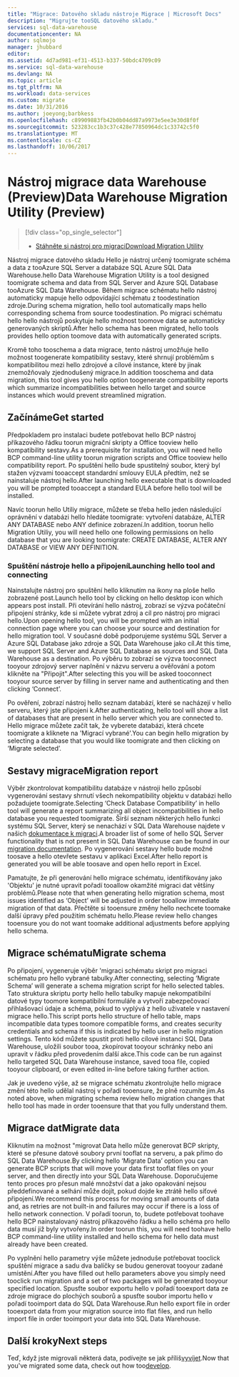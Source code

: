 ```yaml
---
title: "Migrace: Datového skladu nástroje Migrace | Microsoft Docs"
description: "Migrujte tooSQL datového skladu."
services: sql-data-warehouse
documentationcenter: NA
author: sqlmojo
manager: jhubbard
editor: 
ms.assetid: 4d7ad981-ef31-4513-b337-50bdc4709c09
ms.service: sql-data-warehouse
ms.devlang: NA
ms.topic: article
ms.tgt_pltfrm: NA
ms.workload: data-services
ms.custom: migrate
ms.date: 10/31/2016
ms.author: joeyong;barbkess
ms.openlocfilehash: c89909883fb42b0b04dd87a9973e5ee3e30d8f0f
ms.sourcegitcommit: 523283cc1b3c37c428e77850964dc1c33742c5f0
ms.translationtype: MT
ms.contentlocale: cs-CZ
ms.lasthandoff: 10/06/2017
---
```

# <a name="data-warehouse-migration-utility-preview"></a><span data-ttu-id="7179b-103">Nástroj migrace data Warehouse (Preview)</span><span class="sxs-lookup"><span data-stu-id="7179b-103">Data Warehouse Migration Utility (Preview)</span></span>
> [!div class="op_single_selector"]
> * <span data-ttu-id="7179b-104">[Stáhněte si nástroj pro migraci][Download Migration Utility]</span><span class="sxs-lookup"><span data-stu-id="7179b-104">[Download Migration Utility][Download Migration Utility]</span></span>
> 
> 

<span data-ttu-id="7179b-105">Nástroj migrace datového skladu Hello je nástroj určený toomigrate schéma a data z tooAzure SQL Server a databáze SQL Azure SQL Data Warehouse.</span><span class="sxs-lookup"><span data-stu-id="7179b-105">hello Data Warehouse Migration Utility is a tool designed toomigrate schema and data from SQL Server and Azure SQL Database tooAzure SQL Data Warehouse.</span></span> <span data-ttu-id="7179b-106">Během migrace schématu hello nástroj automaticky mapuje hello odpovídající schématu z toodestination zdroje.</span><span class="sxs-lookup"><span data-stu-id="7179b-106">During schema migration, hello tool automatically maps hello corresponding schema from source toodestination.</span></span> <span data-ttu-id="7179b-107">Po migraci schématu hello hello nástrojů poskytuje hello možnost toomove data se automaticky generovaných skriptů.</span><span class="sxs-lookup"><span data-stu-id="7179b-107">After hello schema has been migrated, hello tools provides hello option toomove data with automatically generated scripts.</span></span>

<span data-ttu-id="7179b-108">Kromě toho tooschema a data migrace, tento nástroj umožňuje hello možnost toogenerate kompatibility sestavy, které shrnují problémům s kompatibilitou mezi hello zdrojové a cílové instance, které by jinak znemožňovaly zjednodušený migrace.</span><span class="sxs-lookup"><span data-stu-id="7179b-108">In addition tooschema and data migration, this tool gives you hello option toogenerate compatibility reports which summarize incompatibilities between hello target and source instances which would prevent streamlined migration.</span></span>

## <a name="get-started"></a><span data-ttu-id="7179b-109">Začínáme</span><span class="sxs-lookup"><span data-stu-id="7179b-109">Get started</span></span>
<span data-ttu-id="7179b-110">Předpokladem pro instalaci budete potřebovat hello BCP nástroj příkazového řádku toorun migrační skripty a Office tooview hello kompatibility sestavy.</span><span class="sxs-lookup"><span data-stu-id="7179b-110">As a prerequisite for installation, you will need hello BCP command-line utility toorun migration scripts and Office tooview hello compatibility report.</span></span> <span data-ttu-id="7179b-111">Po spuštění hello bude spustitelný soubor, který byl stažen výzvami tooaccept standardní smlouvy EULA předtím, než se nainstaluje nástroj hello.</span><span class="sxs-lookup"><span data-stu-id="7179b-111">After launching hello executable that is downloaded you will be prompted tooaccept a standard EULA before hello tool will be installed.</span></span>

<span data-ttu-id="7179b-112">Navíc toorun hello Utiliy migrace, můžete se třeba hello jeden následující oprávnění v databázi hello hledáte toomigrate: vytvoření databáze, ALTER ANY DATABASE nebo ANY definice zobrazení.</span><span class="sxs-lookup"><span data-stu-id="7179b-112">In addition, toorun hello Migration Utiliy, you will need hello one following permissions on hello database that you are looking toomigrate: CREATE DATABASE, ALTER ANY DATABASE or VIEW ANY DEFINITION.</span></span>

### <a name="launching-hello-tool-and-connecting"></a><span data-ttu-id="7179b-113">Spuštění nástroje hello a připojení</span><span class="sxs-lookup"><span data-stu-id="7179b-113">Launching hello tool and connecting</span></span>
<span data-ttu-id="7179b-114">Nainstalujte nástroj pro spuštění hello kliknutím na ikony na ploše hello zobrazené post.</span><span class="sxs-lookup"><span data-stu-id="7179b-114">Launch hello tool by clicking on hello desktop icon which appears post install.</span></span> <span data-ttu-id="7179b-115">Při otevírání hello nástroj, zobrazí se výzva počáteční připojení stránky, kde si můžete vybrat zdroj a cíl pro nástroj pro migraci hello.</span><span class="sxs-lookup"><span data-stu-id="7179b-115">Upon opening hello tool, you will be prompted with an initial connection page where you can choose your source and destination for hello migration tool.</span></span> <span data-ttu-id="7179b-116">V současné době podporujeme systému SQL Server a Azure SQL Database jako zdroje a SQL Data Warehouse jako cíl.</span><span class="sxs-lookup"><span data-stu-id="7179b-116">At this time, we support SQL Server and Azure SQL Database as sources and SQL Data Warehouse as a destination.</span></span> <span data-ttu-id="7179b-117">Po výběru to zobrazí se výzva tooconnect tooyour zdrojový server naplnění v názvu serveru a ověřování a potom klikněte na "Připojit".</span><span class="sxs-lookup"><span data-stu-id="7179b-117">After selecting this you will be asked tooconnect tooyour source server by filling in server name and authenticating and then clicking ‘Connect’.</span></span>

<span data-ttu-id="7179b-118">Po ověření, zobrazí nástroj hello seznam databází, které se nacházejí v hello serveru, který jste připojeni k.</span><span class="sxs-lookup"><span data-stu-id="7179b-118">After authenticating, hello tool will show a list of databases that are present in hello server which you are connected to.</span></span> <span data-ttu-id="7179b-119">Hello migrace můžete začít tak, že vyberete databázi, která chcete toomigrate a kliknete na 'Migrací vybrané'.</span><span class="sxs-lookup"><span data-stu-id="7179b-119">You can begin hello migration by selecting a database that you would like toomigrate and then clicking on ‘Migrate selected’.</span></span>

## <a name="migration-report"></a><span data-ttu-id="7179b-120">Sestavy migrace</span><span class="sxs-lookup"><span data-stu-id="7179b-120">Migration report</span></span>
<span data-ttu-id="7179b-121">Výběr zkontrolovat kompatibilitu databáze v nástroji hello způsobí vygenerování sestavy shrnutí všech nekompatibility objektu v databázi hello požadujete toomigrate.</span><span class="sxs-lookup"><span data-stu-id="7179b-121">Selecting ‘Check Database Compatibility’ in hello tool will generate a report summarizing all object incompatibilities in hello database you requested toomigrate.</span></span> <span data-ttu-id="7179b-122">Širší seznam některých hello funkci systému SQL Server, který se nenachází v SQL Data Warehouse najdete v našich [dokumentace k migraci][migration documentation].</span><span class="sxs-lookup"><span data-stu-id="7179b-122">A broader list of some of hello SQL Server functionality that is not present in SQL Data Warehouse can be found in our [migration documentation][migration documentation].</span></span> <span data-ttu-id="7179b-123">Po vygenerování sestavy hello bude možné toosave a hello otevřete sestavu v aplikaci Excel.</span><span class="sxs-lookup"><span data-stu-id="7179b-123">After hello report is generated you will be able toosave and open hello report in Excel.</span></span>

<span data-ttu-id="7179b-124">Pamatujte, že při generování hello migrace schématu, identifikovány jako 'Objektu' je nutné upravit pořadí tooallow okamžité migraci dat většiny problémů.</span><span class="sxs-lookup"><span data-stu-id="7179b-124">Please note that when generating hello migration schema, most issues identified as ‘Object’ will be adjusted in order tooallow immediate migration of that data.</span></span> <span data-ttu-id="7179b-125">Přečtěte si tooensure změny hello nechcete toomake další úpravy před použitím schématu hello.</span><span class="sxs-lookup"><span data-stu-id="7179b-125">Please review hello changes tooensure you do not want toomake additional adjustments before applying hello schema.</span></span>

## <a name="migrate-schema"></a><span data-ttu-id="7179b-126">Migrace schématu</span><span class="sxs-lookup"><span data-stu-id="7179b-126">Migrate schema</span></span>
<span data-ttu-id="7179b-127">Po připojení, vygeneruje výběr 'migraci schématu skript pro migraci schématu pro hello vybrané tabulky.</span><span class="sxs-lookup"><span data-stu-id="7179b-127">After connecting, selecting ‘Migrate Schema’ will generate a schema migration script for hello selected tables.</span></span> <span data-ttu-id="7179b-128">Tato struktura skriptu porty hello hello tabulky mapuje nekompatibilní datové typy toomore kompatibilní formuláře a vytvoří zabezpečovací přihlašovací údaje a schéma, pokud to vyplývá z hello uživatele v nastavení migrace hello.</span><span class="sxs-lookup"><span data-stu-id="7179b-128">This script ports hello structure of hello table, maps incompatible data types toomore compatible forms, and creates security credentials and schema if this is indicated by hello user in hello migration settings.</span></span> <span data-ttu-id="7179b-129">Tento kód můžete spustit proti hello cílové instanci SQL Data Warehouse, uložili soubor tooa, zkopírovat tooyour schránky nebo ani upravit v řádku před provedením další akce.</span><span class="sxs-lookup"><span data-stu-id="7179b-129">This code can be run against hello targeted SQL Data Warehouse instance, saved tooa file, copied tooyour clipboard, or even edited in-line before taking further action.</span></span>  

<span data-ttu-id="7179b-130">Jak je uvedeno výše, až se migrace schématu zkontrolujte hello migrace změní této hello udělal nástroj v pořadí tooensure, že plně rozumíte jim.</span><span class="sxs-lookup"><span data-stu-id="7179b-130">As noted above, when migrating schema review hello migration changes that hello tool has made in order tooensure that that you fully understand them.</span></span>  

## <a name="migrate-data"></a><span data-ttu-id="7179b-131">Migrace dat</span><span class="sxs-lookup"><span data-stu-id="7179b-131">Migrate data</span></span>
<span data-ttu-id="7179b-132">Kliknutím na možnost "migrovat Data hello může generovat BCP skripty, které se přesune datové soubory první tooflat na serveru, a pak přímo do SQL Data Warehouse.</span><span class="sxs-lookup"><span data-stu-id="7179b-132">By clicking hello ‘Migrate Data’ option you can generate BCP scripts that will move your data first tooflat files on your server, and then directly into your SQL Data Warehouse.</span></span> <span data-ttu-id="7179b-133">Doporučujeme tento proces pro přesun malé množství dat a jako opakování nejsou předdefinované a selhání může dojít, pokud dojde ke ztrátě hello síťové připojení.</span><span class="sxs-lookup"><span data-stu-id="7179b-133">We recommend this process for moving small amounts of data and, as retries are not built-in and failures may occur if there is a loss of hello network connection.</span></span> <span data-ttu-id="7179b-134">V pořadí toorun, to, budete potřebovat toohave hello BCP nainstalovaný nástroj příkazového řádku a hello schéma pro hello data musí již byly vytvořeny.</span><span class="sxs-lookup"><span data-stu-id="7179b-134">In order toorun this, you will need toohave hello BCP command-line utility installed and hello schema for hello data must already have been created.</span></span>

<span data-ttu-id="7179b-135">Po vyplnění hello parametry výše můžete jednoduše potřebovat tooclick spuštění migrace a sadu dva balíčky se budou generovat tooyour zadané umístění.</span><span class="sxs-lookup"><span data-stu-id="7179b-135">After you have filled out hello parameters above you simply need tooclick run migration and a set of two packages will be generated tooyour specified location.</span></span> <span data-ttu-id="7179b-136">Spusťte soubor exportu hello v pořadí tooexport data ze zdroje migrace do plochých souborů a spusťte soubor importu hello v pořadí tooimport data do SQL Data Warehouse.</span><span class="sxs-lookup"><span data-stu-id="7179b-136">Run hello export file in order tooexport data from your migration source into flat files, and run hello import file in order tooimport your data into SQL Data Warehouse.</span></span>

## <a name="next-steps"></a><span data-ttu-id="7179b-137">Další kroky</span><span class="sxs-lookup"><span data-stu-id="7179b-137">Next steps</span></span>
<span data-ttu-id="7179b-138">Teď, když jste migrovali některá data, podívejte se jak příliš[vyvíjet][develop].</span><span class="sxs-lookup"><span data-stu-id="7179b-138">Now that you've migrated some data, check out how too[develop][develop].</span></span>

<!--Image references-->

<!--Article references-->
[migration documentation]: sql-data-warehouse-overview-migrate.md
[develop]: sql-data-warehouse-overview-develop.md

<!--Other Web references--> 
[Download Migration Utility]: https://migrhoststorage.blob.core.windows.net/sqldwsample/DataWarehouseMigrationUtility.zip
